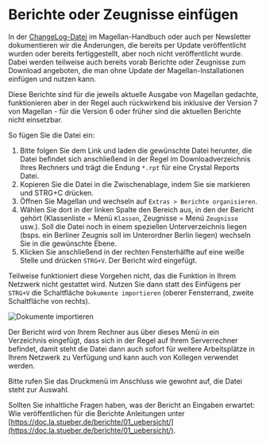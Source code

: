 # Berichte oder Zeugnisse einfügen

[1]:/assets/images/support/01.png "Dokumente importieren"

In der [ChangeLog-Datei](https://doc.magellan.stueber.de/changelog/changelog/) im Magellan-Handbuch oder auch per Newsletter dokumentieren wir die Änderungen, die bereits per Update veröffentlicht wurden oder bereits fertiggestellt, aber noch nicht veröffentlicht wurde. Dabei werden teilweise auch bereits vorab Berichte oder Zeugnisse zum Download angeboten, die man ohne Update der Magellan-Installationen einfügen und nutzen kann.

Diese Berichte sind für die jeweils aktuelle Ausgabe von Magellan gedachte, funktionieren aber in der Regel auch rückwirkend bis inklusive der Version 7 von Magellan - für die Version 6 oder früher sind die aktuellen Berichte nicht einsetzbar.

So fügen Sie die Datei ein:

1. Bitte folgen Sie dem Link und laden die gewünschte Datei herunter, die Datei befindet sich anschließend in der Regel im Downloadverzeichnis Ihres Rechners und trägt die Endung `*.rpt` für eine Crystal Reports Datei.
2. Kopieren Sie die Datei in die Zwischenablage, indem Sie sie markieren und STRG+C drücken.
3. Öffnen Sie Magellan und wechseln auf `Extras > Berichte organisieren`.
4. Wählen Sie dort in der linken Spalte den Bereich aus, in den der Bericht gehört (Klassenliste = Menü `Klassen`, Zeugnisse = Menü `Zeugnisse` usw.). Soll die Datei noch in einem speziellen Unterverzeichnis liegen (bsps. ein Berliner Zeugnis soll im Unterordner Berlin liegen) wechseln Sie in die gewünschte Ebene.
5. Klicken Sie anschließend in der rechten Fensterhälfte auf eine weiße Stelle und drücken `STRG+V`. Der Bericht wird eingefügt.

Teilweise funktioniert diese Vorgehen nicht, das die Funktion in Ihrem Netzwerk nicht gestattet wird. Nutzen Sie dann statt des Einfügens per `STRG+V` die Schaltfläche `Dokumente importieren` (oberer Fensterrand, zweite Schaltfläche von rechts). 

![Dokumente importieren][1]

Der Bericht wird von Ihrem Rechner aus über dieses Menü in ein Verzeichnis eingefügt, dass sich in der Regel auf Ihrem Serverrechner befindet, damit steht die Datei dann auch sofort für weitere Arbeitsplätze in Ihrem Netzwerk zu Verfügung und kann auch von Kollegen verwendet werden.

Bitte rufen Sie das Druckmenü im Anschluss wie gewohnt auf, die Datei steht zur Auswahl.

Sollten Sie inhaltliche Fragen haben, was der Bericht an Eingaben erwartet: Wie veröffentlichen für die Berichte Anleitungen unter [https://doc.la.stueber.de/berichte/01_uebersicht/](https://doc.la.stueber.de/berichte/01_uebersicht/).